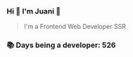 ### Hi 👋 I&#39;m Juani 🦁

> I&#39;m a Frontend Web Developer SSR

### 📚 Days being a developer: 526

